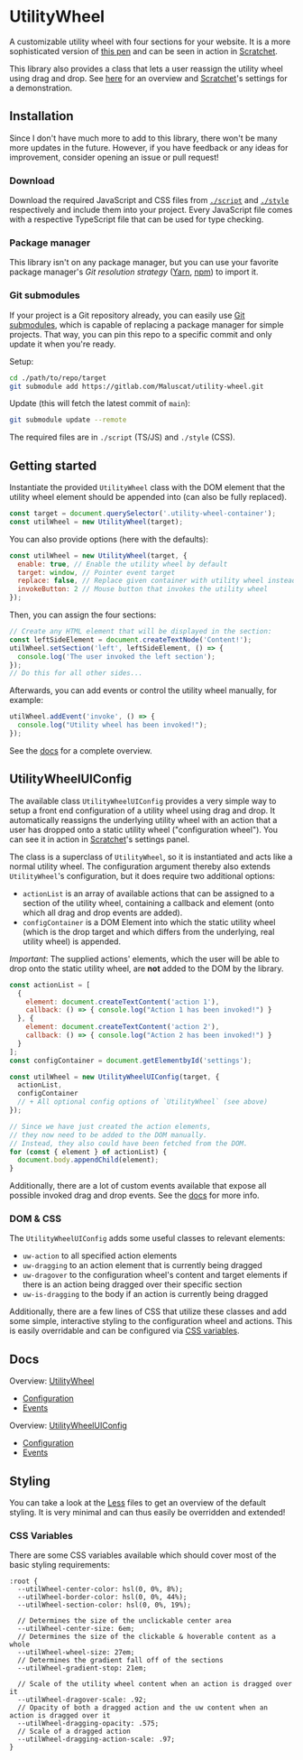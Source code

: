 # UtilityWheel
A customizable utility wheel with four sections for your website.
It is a more sophisticated version of
[this pen](https://codepen.io/Maluscat/full/QWBWbWw) and can be seen in action
in [Scratchet](https://scratchet.malus.zone/).

This library also provides a class that lets a user reassign the utility wheel
using drag and drop. See [here](#UtilityWheelUIConfig) for an overview and
[Scratchet](https://scratchet.malus.zone/)'s settings for a demonstration.


## Installation
Since I don't have much more to add to this library, there won't be many more
updates in the future.
However, if you have feedback or any ideas for improvement, consider opening
an issue or pull request!

### Download
Download the required JavaScript and CSS files from [`./script`](./script)
and [`./style`](./style) respectively and include them into your project.
Every JavaScript file comes with a respective TypeScript file that can be used
for type checking.

### Package manager
This library isn't on any package manager, but you can use your favorite package
manager's *Git resolution strategy* ([Yarn](https://yarnpkg.com/cli/add),
[npm](https://docs.npmjs.com/cli/v6/commands/npm-install)) to import it.

### Git submodules
If your project is a Git repository already, you can easily use
[Git submodules](https://git-scm.com/book/en/v2/Git-Tools-Submodules), which is
capable of replacing a package manager for simple projects. That way, you can pin
this repo to a specific commit and only update it when you're ready.

Setup:
```sh
cd ./path/to/repo/target
git submodule add https://gitlab.com/Maluscat/utility-wheel.git
```

Update (this will fetch the latest commit of `main`):
```sh
git submodule update --remote
```

The required files are in `./script` (TS/JS) and `./style` (CSS).


## Getting started
Instantiate the provided `UtilityWheel` class with the DOM element that the
utility wheel element should be appended into (can also be fully replaced).
```js
const target = document.querySelector('.utility-wheel-container');
const utilWheel = new UtilityWheel(target);
```

You can also provide options (here with the defaults):
```js
const utilWheel = new UtilityWheel(target, {
  enable: true, // Enable the utility wheel by default
  target: window, // Pointer event target
  replace: false, // Replace given container with utility wheel instead of appending
  invokeButton: 2 // Mouse button that invokes the utility wheel
});
```

Then, you can assign the four sections:
```js
// Create any HTML element that will be displayed in the section:
const leftSideElement = document.createTextNode('Content!');
utilWheel.setSection('left', leftSideElement, () => {
  console.log('The user invoked the left section');
});
// Do this for all other sides...
```

Afterwards, you can add events or control the utility wheel manually,
for example:
```js
utilWheel.addEvent('invoke', () => {
  console.log("Utility wheel has been invoked!");
});
```
See the [docs](#docs) for a complete overview.


## UtilityWheelUIConfig
The available class `UtilityWheelUIConfig` provides a very simple way to
setup a front end configuration of a utility wheel using drag and drop.
It automatically reassigns the underlying utility wheel with an action that
a user has dropped onto a static utility wheel ("configuration wheel").
You can see it in action in [Scratchet](https://scratchet.malus.zone/)'s
settings panel.

The class is a superclass of `UtilityWheel`, so it is instantiated and acts
like a normal utility wheel. The configuration argument thereby also extends
`UtilityWheel`'s configuration, but it does require two additional options:
- `actionList` is an array of available actions that can be assigned to a
  section of the utility wheel, containing a callback and element (onto which
  all drag and drop events are added).
- `configContainer` is a DOM Element into which the static utility wheel
  (which is the drop target and which differs from the underlying, real utility
  wheel) is appended.

*Important*: The supplied actions' elements, which the user will be able to
drop onto the static utility wheel, are **not** added to the DOM by the library.

```js
const actionList = [
  {
    element: document.createTextContent('action 1'),
    callback: () => { console.log("Action 1 has been invoked!") }
  }, {
    element: document.createTextContent('action 2'),
    callback: () => { console.log("Action 2 has been invoked!") }
  }
];
const configContainer = document.getElementbyId('settings');

const utilWheel = new UtilityWheelUIConfig(target, {
  actionList,
  configContainer
  // + All optional config options of `UtilityWheel` (see above)
});

// Since we have just created the action elements,
// they now need to be added to the DOM manually.
// Instead, they also could have been fetched from the DOM.
for (const { element } of actionList) {
  document.body.appendChild(element);
}
```

Additionally, there are a lot of custom events available that expose all possible
invoked drag and drop events. See the [docs](#docs) for more info.

### DOM & CSS
The `UtilityWheelUIConfig` adds some useful classes to relevant elements:
- `uw-action` to all specified action elements
- `uw-dragging` to an action element that is currently being dragged
- `uw-dragover` to the configuration wheel's content and target elements
   if there is an action being dragged over their specific section
- `uw-is-dragging` to the body if an action is currently being dragged

Additionally, there are a few lines of CSS that utilize these classes and add
some simple, interactive styling to the configuration wheel and actions. This is
easily overridable and can be configured via [CSS variables](#css-variables).


## Docs
Overview: [UtilityWheel](https://docs.malus.zone/utility-wheel/#UtilityWheel.UtilityWheel)
- [Configuration](https://docs.malus.zone/utility-wheel/#UtilityWheel.Config)
- [Events](https://docs.malus.zone/utility-wheel/#UtilityWheel.Events)

Overview: [UtilityWheelUIConfig](https://docs.malus.zone/utility-wheel/#UtilityWheelUIConfig.UtilityWheelUIConfig)
- [Configuration](https://docs.malus.zone/utility-wheel/#UtilityWheelUIConfig.Config)
- [Events](https://docs.malus.zone/utility-wheel/#UtilityWheelUIConfig.UIEvents)


## Styling
You can take a look at the [Less](./style/less) files to get an overview of
the default styling. It is very minimal and can thus easily be overridden
and extended!

### CSS Variables
There are some CSS variables available which should cover most of the basic
styling requirements:
```less
:root {
  --utilWheel-center-color: hsl(0, 0%, 8%);
  --utilWheel-border-color: hsl(0, 0%, 44%);
  --utilWheel-section-color: hsl(0, 0%, 19%);
  
  // Determines the size of the unclickable center area
  --utilWheel-center-size: 6em;
  // Determines the size of the clickable & hoverable content as a whole
  --utilWheel-wheel-size: 27em;
  // Determines the gradient fall off of the sections
  --utilWheel-gradient-stop: 21em;

  // Scale of the utility wheel content when an action is dragged over it
  --utilWheel-dragover-scale: .92;
  // Opacity of both a dragged action and the uw content when an action is dragged over it
  --utilWheel-dragging-opacity: .575;
  // Scale of a dragged action
  --utilWheel-dragging-action-scale: .97;
}
```
